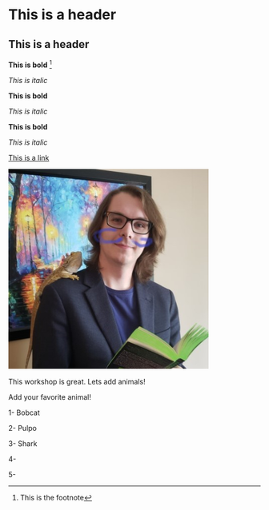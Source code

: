 # This is a header
## This is a header

**This is bold** [^1]

*This is italic*

**This is bold**

*This is italic*

**This is bold**

*This is italic* 

[This is a link](www.google.ca)

![Daniel with lizard and book](Daniel_Headshot_Library_Reduced.jpg)

This workshop is great.  Lets add animals!

Add your favorite animal!


1- Bobcat

2- Pulpo

3- Shark

4- 

5- 


[^1]: This is the footnote
